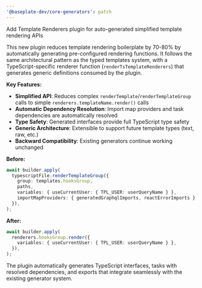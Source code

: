 ```yaml
---
'@baseplate-dev/core-generators': patch
---
```


Add Template Renderers plugin for auto-generated simplified template rendering APIs

This new plugin reduces template rendering boilerplate by 70-80% by automatically generating pre-configured rendering functions. It follows the same architectural pattern as the typed templates system, with a TypeScript-specific renderer function (`renderTsTemplateRenderers`) that generates generic definitions consumed by the plugin.

**Key Features:**

- **Simplified API**: Reduces complex `renderTemplate`/`renderTemplateGroup` calls to simple `renderers.templateName.render()` calls
- **Automatic Dependency Resolution**: Import map providers and task dependencies are automatically resolved
- **Type Safety**: Generated interfaces provide full TypeScript type safety
- **Generic Architecture**: Extensible to support future template types (text, raw, etc.)
- **Backward Compatibility**: Existing generators continue working unchanged

**Before:**

```typescript
await builder.apply(
  typescriptFile.renderTemplateGroup({
    group: templates.hooksGroup,
    paths,
    variables: { useCurrentUser: { TPL_USER: userQueryName } },
    importMapProviders: { generatedGraphqlImports, reactErrorImports },
  }),
);
```

**After:**

```typescript
await builder.apply(
  renderers.hooksGroup.render({
    variables: { useCurrentUser: { TPL_USER: userQueryName } },
  }),
);
```

The plugin automatically generates TypeScript interfaces, tasks with resolved dependencies, and exports that integrate seamlessly with the existing generator system.
